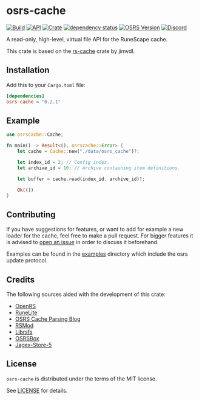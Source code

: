 # osrs-cache

[![Build](https://github.com/runecore/osrs-cache/workflows/build/badge.svg)](https://github.com/runecore/osrs-cache)
[![API](https://docs.rs/osrs-cache/badge.svg)](https://docs.rs/osrs-cache)
[![Crate](https://img.shields.io/crates/v/osrs-cache)](https://crates.io/crates/osrs-cache)
[![dependency status](https://deps.rs/repo/github/runecore/osrs-cache/status.svg)](https://deps.rs/repo/github/runecore/osrs-cache)
[![OSRS Version](https://img.shields.io/badge/OSRS-189-blue)](https://img.shields.io/badge/OSRS-189-blue)
[![Discord](https://img.shields.io/discord/926860365873184768?color=5865F2)](https://discord.gg/CcTa7TZfSc)

A read-only, high-level, virtual file API for the RuneScape cache.

This crate is based on the [rs-cache](https://github.com/jimvdl/rs-cache/) crate by jimvdl.

## Installation

Add this to your `Cargo.toml` file:

```toml
[dependencies]
osrs-cache = "0.2.1"
```

## Example

```rust
use osrscache::Cache;

fn main() -> Result<(), osrscache::Error> {
    let cache = Cache::new("./data/osrs_cache")?;

    let index_id = 2; // Config index.
    let archive_id = 10; // Archive containing item definitions.

    let buffer = cache.read(index_id, archive_id)?;

    Ok(())
}
```

## Contributing

If you have suggestions for features, or want to add for example a new loader for the cache, feel free to make a pull request. For bigger features it is advised to [open an issue](https://github.com/runecore/osrs-cache/issues/new) in order to discuss it beforehand.

Examples can be found in the [examples](examples/) directory which include the osrs update protocol.

## Credits

The following sources aided with the development of this crate:

- [OpenRS](https://www.rune-server.ee/runescape-development/rs-503-client-server/downloads/312510-openrs-cache-library.html)
- [RuneLite](https://runelite.net/)
- [OSRS Cache Parsing Blog](https://www.osrsbox.com/blog/2018/07/26/osrs-cache-research-extract-cache-definitions/)
- [RSMod](https://github.com/Tomm0017/rsmod)
- [Librsfs](https://github.com/Velocity-/librsfs)
- [OSRSBox](https://www.osrsbox.com/)
- [Jagex-Store-5](https://github.com/guthix/Jagex-Store-5)

## License

`osrs-cache` is distributed under the terms of the MIT license.

See [LICENSE](LICENSE) for details.

